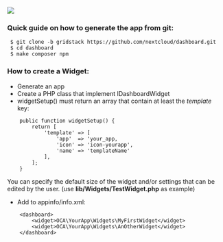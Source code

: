 
![](https://raw.githubusercontent.com/nextcloud/dashboard/gridstack/screenshots/dashboard-grid.png)
### Quick guide on how to generate the app from git:

```
 $ git clone -b gridstack https://github.com/nextcloud/dashboard.git
 $ cd dashboard
 $ make composer npm
```


### How to create a Widget:

- Generate an app
- Create a PHP class that implement IDashboardWidget 
- widgetSetup() must return an array that contain at least the _template_ key:

```
	public function widgetSetup() {
		return [
			'template' => [
				'app'  => 'your_app,
				'icon' => 'icon-yourapp',
				'name' => 'templateName'
			],
		];
	}
```

You can specify the default size of the widget and/or settings that can be edited by the user. (use **lib/Widgets/TestWidget.php** as example)

- Add to appinfo/info.xml:

```
	<dashboard>
		<widget>OCA\YourApp\Widgets\MyFirstWidget</widget>
		<widget>OCA\YourApp\Widgets\AnOtherWidget</widget>
	</dashboard>
```

